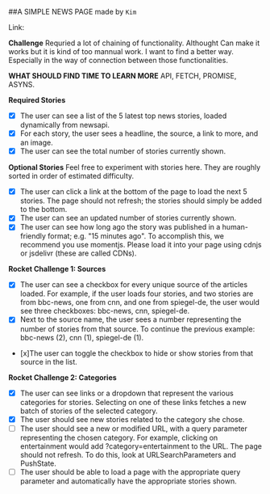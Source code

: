 ##A SIMPLE NEWS PAGE made by `Kim`

Link: 

**Challenge**
Requried a lot of chaining of functionality. Althought Can make it works but it is kind of too mannual work.
I want to find a better way. Especially in the way of connection between those functionalities.

**WHAT SHOULD FIND TIME TO LEARN MORE**
API, FETCH, PROMISE, ASYNS.


**Required Stories**
- [x] The user can see a list of the 5 latest top news stories, loaded dynamically from newsapi.
- [x] For each story, the user sees a headline, the source, a link to more, and an image. 
- [x] The user can see the total number of stories currently shown.

**Optional Stories**
Feel free to experiment with stories here. They are roughly sorted in order of estimated difficulty.

- [x] The user can click a link at the bottom of the page to load the next 5 stories. The page should not refresh; the stories should simply be added to the bottom. 
- [x] The user can see an updated number of stories currently shown.
- [x] The user can see how long ago the story was published in a human-friendly format; e.g. "15 minutes ago". To accomplish this, we recommend you use momentjs. Please load it into your page using cdnjs or jsdelivr (these are called CDNs).

**Rocket Challenge 1: Sources**
- [x] The user can see a checkbox for every unique source of the articles loaded. For example, if the user loads four stories, and two stories are from bbc-news, one from cnn, and one from spiegel-de, the user would see three checkboxes: bbc-news, cnn, spiegel-de. 
- [x] Next to the source name, the user sees a number representing the number of stories from that source. To continue the previous example: bbc-news (2), cnn (1), spiegel-de (1).
- [x]The user can toggle the checkbox to hide or show stories from that source in the list.

**Rocket Challenge 2: Categories**
- [x] The user can see links or a dropdown that represent the various categories for stories. Selecting on one of these links fetches a new batch of stories of the selected category.
- [x] The user should see new stories related to the category she chose.
- [ ] The user should see a new or modified URL, with a query parameter representing the chosen category. For example, clicking on entertainment would add ?category=entertainment to the URL. The page should not refresh. To do this, look at URLSearchParameters and PushState.
- [ ] The user should be able to load a page with the appropriate query parameter and automatically have the appropriate stories shown.
